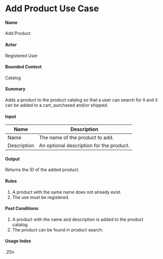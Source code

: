 # Add Product Use Case

#### Name
Add Product

#### Actor
Registered User

#### Bounded Context
Catalog

#### Summary
Adds a product to the product catalog so that a user can search for it and it can be added to a cart, purchased and/or shipped.

#### Input

| Name        | Description                              | 
| ----------- | ---------------------------------------- | 
| Name        | The name of the product to add.          | 
| Description | An optional description for the product. |

#### Output
Returns the ID of the added product.

#### Rules
1. A product with the same name does not already exist.
2. The use must be registered.

#### Post Conditions
1. A product with the name and description is added to the product catalog.
2. The product can be found in product search.

#### Usage Index
.25n
